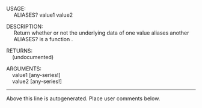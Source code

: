 USAGE:  
&nbsp;&nbsp;&nbsp;&nbsp;&nbsp;ALIASES?&nbsp;value1&nbsp;value2&nbsp;  
  
DESCRIPTION:  
&nbsp;&nbsp;&nbsp;&nbsp;&nbsp;Return&nbsp;whether&nbsp;or&nbsp;not&nbsp;the&nbsp;underlying&nbsp;data&nbsp;of&nbsp;one&nbsp;value&nbsp;aliases&nbsp;another  
&nbsp;&nbsp;&nbsp;&nbsp;&nbsp;ALIASES?&nbsp;is&nbsp;a&nbsp;function&nbsp;.  
  
RETURNS:  
&nbsp;&nbsp;&nbsp;&nbsp;(undocumented)  
  
ARGUMENTS:  
&nbsp;&nbsp;&nbsp;&nbsp;value1&nbsp;[any-series!]  
&nbsp;&nbsp;&nbsp;&nbsp;value2&nbsp;[any-series!]  
___
Above this line is autogenerated. Place user comments below.